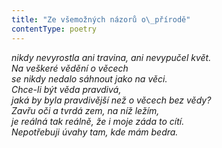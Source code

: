 ```yaml
---
title: "Ze všemožných názorů o\_přírodě"
contentType: poetry
---
```


<section>

_nikdy nevyrostla ani travina, ani nevypučel květ.  
Na veškeré vědění o věcech  
se nikdy nedalo sáhnout jako na věci.  
Chce-li být věda pravdivá,  
jaká by byla pravdivější než o věcech bez vědy?  
Zavřu oči a tvrdá zem, na níž ležím,  
je reálná tak reálně, že i moje záda to cítí.  
Nepotřebuji úvahy tam, kde mám bedra._

</section>
